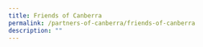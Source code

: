 ```yaml
---
title: Friends of Canberra
permalink: /partners-of-canberra/friends-of-canberra
description: ""
---
```

